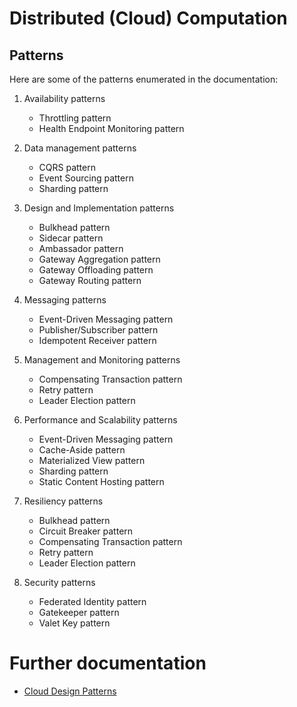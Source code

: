 # Distributed (Cloud) Computation


## Patterns

Here are some of the patterns enumerated in the documentation:

1. Availability patterns
    - Throttling pattern
    - Health Endpoint Monitoring pattern

2. Data management patterns
    - CQRS pattern
    - Event Sourcing pattern
    - Sharding pattern

3. Design and Implementation patterns
    - Bulkhead pattern
    - Sidecar pattern
    - Ambassador pattern
    - Gateway Aggregation pattern
    - Gateway Offloading pattern
    - Gateway Routing pattern

4. Messaging patterns
    - Event-Driven Messaging pattern
    - Publisher/Subscriber pattern
    - Idempotent Receiver pattern

5. Management and Monitoring patterns
    - Compensating Transaction pattern
    - Retry pattern
    - Leader Election pattern

6. Performance and Scalability patterns
    - Event-Driven Messaging pattern
    - Cache-Aside pattern
    - Materialized View pattern
    - Sharding pattern
    - Static Content Hosting pattern

7. Resiliency patterns
    - Bulkhead pattern
    - Circuit Breaker pattern
    - Compensating Transaction pattern
    - Retry pattern
    - Leader Election pattern

8. Security patterns
    - Federated Identity pattern
    - Gatekeeper pattern
    - Valet Key pattern

# Further documentation
- [Cloud Design Patterns](https://docs.microsoft.com/en-us/azure/architecture/patterns/)


